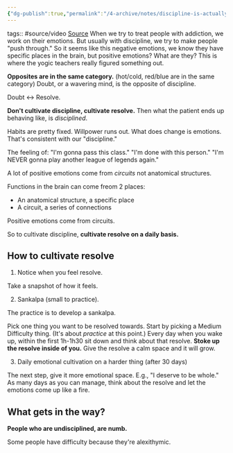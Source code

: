 ```yaml
---
{"dg-publish":true,"permalink":"/4-archive/notes/discipline-is-actually-an-emotion-healthy-gamer-gg/"}
---
```


tags:: #source/video 
[Source](https://www.youtube.com/watch?v=0N0LV0mqTYQ)
When we try to treat people with addiction, we work on their emotions. But usually with discipline, we try to make people "push through." So it seems like this negative emotions, we know they have specific places in the brain, but positive emotions? What are they? This is where the yogic teachers really figured something out.

**Opposites are in the same category.** (hot/cold, red/blue are in the same category) Doubt, or a wavering mind, is the opposite of discipline.

Doubt <-> Resolve.

**Don't cultivate discipline, cultivate resolve.** Then what the patient ends up behaving like, is *disciplined*.

Habits are pretty fixed.
Willpower runs out.
What does change is emotions. That's consistent with our "discipline."

The feeling of:
"I'm gonna pass this class."
"I'm done with this person."
"I'm NEVER gonna play another league of legends again."

A lot of positive emotions come from *circuits* not anatomical structures.

Functions in the brain can come freom 2 places:
- An anatomical structure, a specific place
- A circuit, a series of connections

Positive emotions come from circuits.

So to cultivate discipline, **cultivate resolve on a daily basis.**

## How to cultivate resolve

1. Notice when you feel resolve.

Take a snapshot of how it feels.

2. Sankalpa (small to practice).

The practice is to develop a sankalpa.

Pick one thing you want to be resolved towards.
Start by picking a Medium Difficulty thing. (It's about *practice* at this point.)
Every day when you wake up, within the first 1h-1h30 sit down and think about that resolve. **Stoke up the resolve inside of you.**
Give the resolve a calm space and it will grow.

3. Daily emotional cultivation on a harder thing (after 30 days)

The next step, give it more emotional space.
E.g., "I deserve to be whole."
As many days as you can manage, think about the resolve and let the emotions come up like a fire.

## What gets in the way?

**People who are undisciplined, are numb.**

Some people have difficulty because they're alexithymic.

